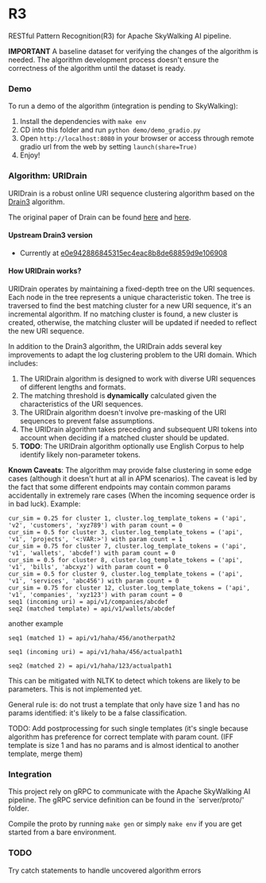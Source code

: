# R3

RESTful Pattern Recognition(R3) for Apache SkyWalking AI pipeline.

**IMPORTANT** A baseline dataset for verifying the changes of the algorithm is needed. The algorithm
development process doesn't ensure the correctness of the algorithm until the dataset is ready.


### Demo

To run a demo of the algorithm (integration is pending to SkyWalking):

1. Install the dependencies with `make env`
2. CD into this folder and run `python demo/demo_gradio.py`
3. Open `http://localhost:8080` in your browser or access through remote gradio url from the web by setting `launch(share=True)`
4. Enjoy!

### Algorithm: URIDrain

URIDrain is a robust online URI sequence clustering algorithm based on the [Drain3](https://github.com/logpai/Drain3)
algorithm.

The original paper of Drain can be found [here](https://jiemingzhu.github.io/pub/pjhe_icws2017.pdf)
and [here](https://arxiv.org/pdf/1806.04356.pdf).

#### Upstream Drain3 version

- Currently
  at [e0e942886845315ec4eac8b8de68859d9e106908](https://github.com/logpai/Drain3/commit/e0e942886845315ec4eac8b8de68859d9e106908)

#### How URIDrain works?

URIDrain operates by maintaining a fixed-depth tree on the URI sequences. Each node in the tree represents a unique
characteristic token. The tree is traversed to find the best matching cluster for a new URI sequence, it's an
incremental algorithm. If no matching cluster is found, a new cluster is created, otherwise, the matching cluster will
be updated if needed to reflect the new URI sequence.

In addition to the Drain3 algorithm, the URIDrain adds several key improvements to adapt the log clustering problem to
the URI domain. Which includes:

1. The URIDrain algorithm is designed to work with diverse URI sequences of different lengths and formats.
2. The matching threshold is **dynamically** calculated given the characteristics of the URI sequences.
3. The URIDrain algorithm doesn't involve pre-masking of the URI sequences to prevent false assumptions.
4. The URIDrain algorithm takes preceding and subsequent URI tokens into account when deciding if a matched cluster
   should be updated.
5. **TODO**: The URIDrain algorithm optionally use English Corpus to help identify likely non-parameter tokens.

**Known Caveats**:
The algorithm may provide false clustering in some edge cases (although it doesn't hurt at all in APM scenarios). 
The caveat is led by the fact that some different endpoints may contain common params accidentally
in extremely rare cases (When the incoming sequence order is in bad luck). Example:
```text
cur_sim = 0.25 for cluster 1, cluster.log_template_tokens = ('api', 'v2', 'customers', 'xyz789') with param count = 0
cur_sim = 0.5 for cluster 3, cluster.log_template_tokens = ('api', 'v1', 'projects', '<:VAR:>') with param count = 1
cur_sim = 0.75 for cluster 7, cluster.log_template_tokens = ('api', 'v1', 'wallets', 'abcdef') with param count = 0
cur_sim = 0.5 for cluster 8, cluster.log_template_tokens = ('api', 'v1', 'bills', 'abcxyz') with param count = 0
cur_sim = 0.5 for cluster 9, cluster.log_template_tokens = ('api', 'v1', 'services', 'abc456') with param count = 0
cur_sim = 0.75 for cluster 12, cluster.log_template_tokens = ('api', 'v1', 'companies', 'xyz123') with param count = 0
seq1 (incoming uri) = api/v1/companies/abcdef
seq2 (matched template) = api/v1/wallets/abcdef
```
another example
```text
seq1 (matched 1) = api/v1/haha/456/anotherpath2

seq1 (incoming uri) = api/v1/haha/456/actualpath1

seq2 (matched 2) = api/v1/haha/123/actualpath1
```
This can be mitigated with NLTK to detect which tokens are likely to be parameters. This is not implemented yet.

General rule is: do not trust a template that only have size 1 and has no params identified: it's likely to be a false classification.

TODO: Add postprocessing for such single templates (it's single because algorithm has preference for correct template with param count. 
(IFF template is size 1 and has no params and is almost identical to another template, merge them)

### Integration
This project rely on gRPC to communicate with the Apache SkyWalking AI pipeline. The gRPC service definition can be found
in the `server/proto/' folder. 

Compile the proto by running `make gen` or simply `make env` if you are get started from a bare environment.

### TODO
Try catch statements to handle uncovered algorithm errors

